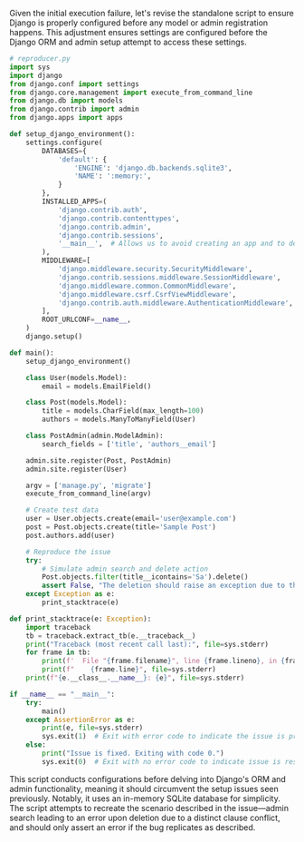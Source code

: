 Given the initial execution failure, let's revise the standalone script to ensure Django is properly configured before any model or admin registration happens. This adjustment ensures settings are configured before the Django ORM and admin setup attempt to access these settings.

```python
# reproducer.py
import sys
import django
from django.conf import settings
from django.core.management import execute_from_command_line
from django.db import models
from django.contrib import admin
from django.apps import apps

def setup_django_environment():
    settings.configure(
        DATABASES={
            'default': {
                'ENGINE': 'django.db.backends.sqlite3',
                'NAME': ':memory:',
            }
        },
        INSTALLED_APPS=(
            'django.contrib.auth',
            'django.contrib.contenttypes',
            'django.contrib.admin',
            'django.contrib.sessions',
            '__main__',  # Allows us to avoid creating an app and to define models in this script.
        ),
        MIDDLEWARE=[
            'django.middleware.security.SecurityMiddleware',
            'django.contrib.sessions.middleware.SessionMiddleware',
            'django.middleware.common.CommonMiddleware',
            'django.middleware.csrf.CsrfViewMiddleware',
            'django.contrib.auth.middleware.AuthenticationMiddleware',
        ],
        ROOT_URLCONF=__name__,
    )
    django.setup()

def main():
    setup_django_environment()

    class User(models.Model):
        email = models.EmailField()

    class Post(models.Model):
        title = models.CharField(max_length=100)
        authors = models.ManyToManyField(User)

    class PostAdmin(admin.ModelAdmin):
        search_fields = ['title', 'authors__email']

    admin.site.register(Post, PostAdmin)
    admin.site.register(User)

    argv = ['manage.py', 'migrate']
    execute_from_command_line(argv)

    # Create test data
    user = User.objects.create(email='user@example.com')
    post = Post.objects.create(title='Sample Post')
    post.authors.add(user)

    # Reproduce the issue
    try:
        # Simulate admin search and delete action
        Post.objects.filter(title__icontains='Sa').delete()
        assert False, "The deletion should raise an exception due to the DISTINCT clause issue."
    except Exception as e:
        print_stacktrace(e)

def print_stacktrace(e: Exception):
    import traceback
    tb = traceback.extract_tb(e.__traceback__)
    print("Traceback (most recent call last):", file=sys.stderr)
    for frame in tb:
        print(f'  File "{frame.filename}", line {frame.lineno}, in {frame.name}', file=sys.stderr)
        print(f"    {frame.line}", file=sys.stderr)
    print(f"{e.__class__.__name__}: {e}", file=sys.stderr)

if __name__ == "__main__":
    try:
        main()
    except AssertionError as e:
        print(e, file=sys.stderr)
        sys.exit(1)  # Exit with error code to indicate the issue is present
    else:
        print("Issue is fixed. Exiting with code 0.")
        sys.exit(0)  # Exit with no error code to indicate issue is resolved
```

This script conducts configurations before delving into Django's ORM and admin functionality, meaning it should circumvent the setup issues seen previously. Notably, it uses an in-memory SQLite database for simplicity. The script attempts to recreate the scenario described in the issue—admin search leading to an error upon deletion due to a distinct clause conflict, and should only assert an error if the bug replicates as described.